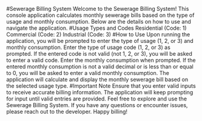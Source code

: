 #Sewerage Billing System
Welcome to the Sewerage Billing System! This console application calculates monthly sewerage bills based on the type of usage and monthly consumption. Below are the details on how to use and navigate the application.
#Usage Types and Codes
Residential (Code: 1)
Commercial (Code: 2)
Industrial (Code: 3)
#How to Use
Upon running the application, you will be prompted to enter the type of usage (1, 2, or 3) and monthly consumption.
Enter the type of usage code (1, 2, or 3) as prompted.
If the entered code is not valid (not 1, 2, or 3), you will be asked to enter a valid code.
Enter the monthly consumption when prompted.
If the entered monthly consumption is not a valid decimal or is less than or equal to 0, you will be asked to enter a valid monthly consumption.
The application will calculate and display the monthly sewerage bill based on the selected usage type.
#Important Note
Ensure that you enter valid inputs to receive accurate billing information.
The application will keep prompting for input until valid entries are provided.
Feel free to explore and use the Sewerage Billing System. If you have any questions or encounter issues, please reach out to the developer. Happy billing!

